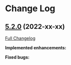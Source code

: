 # Change Log

## [5.2.0](https://github.com/zammad/zammad/tree/5.2.0) (2022-xx-xx)
[Full Changelog](https://github.com/zammad/zammad/compare/5.1.0...5.2.0)

**Implemented enhancements:**




**Fixed bugs:**
